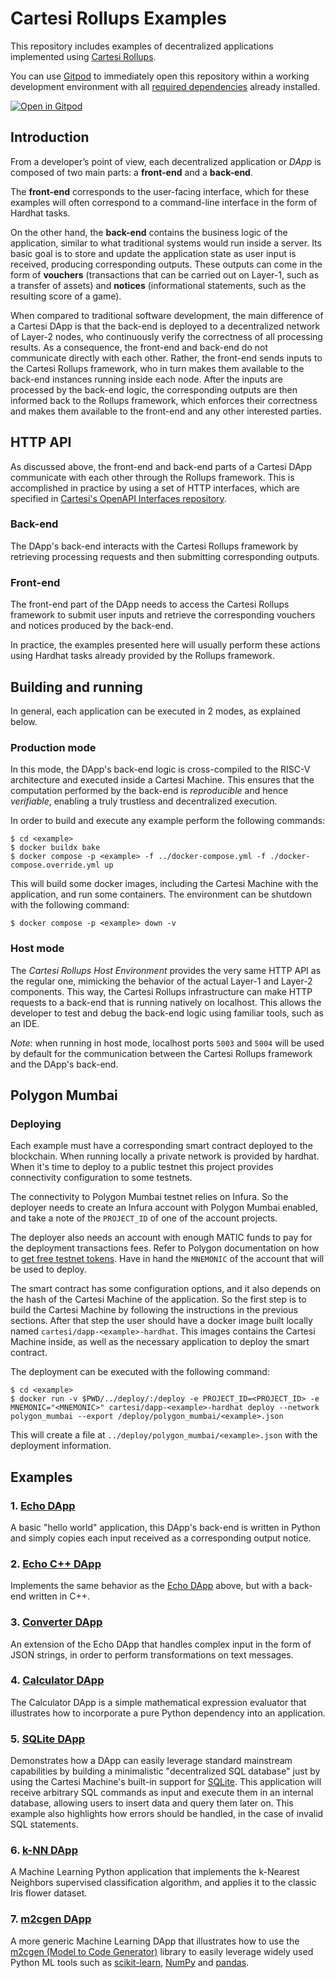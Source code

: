 # Cartesi Rollups Examples

This repository includes examples of decentralized applications implemented using [Cartesi Rollups](https://github.com/cartesi/rollups).

You can use [Gitpod](https://www.gitpod.io/) to immediately open this repository within a working development environment with all [required dependencies](https://cartesi.io/docs/build-dapps/requirements) already installed.

[![Open in Gitpod](https://gitpod.io/button/open-in-gitpod.svg)](https://gitpod.io/#prebuild/https://github.com/cartesi/rollups-examples/)

## Introduction

From a developer’s point of view, each decentralized application or _DApp_ is composed of two main parts: a **front-end** and a **back-end**.

The **front-end** corresponds to the user-facing interface, which for these examples will often correspond to a command-line interface in the form of Hardhat tasks.

On the other hand, the **back-end** contains the business logic of the application, similar to what traditional systems would run inside a server. Its basic goal is to store and update the application state as user input is received, producing corresponding outputs. These outputs can come in the form of **vouchers** (transactions that can be carried out on Layer-1, such as a transfer of assets) and **notices** (informational statements, such as the resulting score of a game).

When compared to traditional software development, the main difference of a Cartesi DApp is that the back-end is deployed to a decentralized network of Layer-2 nodes, who continuously verify the correctness of all processing results. As a consequence, the front-end and back-end do not communicate directly with each other. Rather, the front-end sends inputs to the Cartesi Rollups framework, who in turn makes them available to the back-end instances running inside each node. After the inputs are processed by the back-end logic, the corresponding outputs are then informed back to the Rollups framework, which enforces their correctness and makes them available to the front-end and any other interested parties.

## HTTP API

As discussed above, the front-end and back-end parts of a Cartesi DApp communicate with each other through the Rollups framework.
This is accomplished in practice by using a set of HTTP interfaces, which are specified in [Cartesi's OpenAPI Interfaces repository](https://github.com/cartesi/openapi-interfaces/).

### Back-end

The DApp's back-end interacts with the Cartesi Rollups framework by retrieving processing requests and then submitting corresponding outputs.

### Front-end

The front-end part of the DApp needs to access the Cartesi Rollups framework to submit user inputs and retrieve the corresponding vouchers and notices produced by the back-end.

In practice, the examples presented here will usually perform these actions using Hardhat tasks already provided by the Rollups framework.

## Building and running

In general, each application can be executed in 2 modes, as explained below.

### Production mode

In this mode, the DApp's back-end logic is cross-compiled to the RISC-V architecture and executed inside a Cartesi Machine. This ensures that the computation performed by the back-end is _reproducible_ and hence _verifiable_, enabling a truly trustless and decentralized execution.

In order to build and execute any example perform the following commands:

```
$ cd <example>
$ docker buildx bake
$ docker compose -p <example> -f ../docker-compose.yml -f ./docker-compose.override.yml up
```

This will build some docker images, including the Cartesi Machine with the application, and run some containers.
The environment can be shutdown with the following command:

```
$ docker compose -p <example> down -v
```

### Host mode

The _Cartesi Rollups Host Environment_ provides the very same HTTP API as the regular one, mimicking the behavior of the actual Layer-1 and Layer-2 components. This way, the Cartesi Rollups infrastructure can make HTTP requests to a back-end that is running natively on localhost. This allows the developer to test and debug the back-end logic using familiar tools, such as an IDE.

_Note_: when running in host mode, localhost ports `5003` and `5004` will be used by default for the communication between the Cartesi Rollups framework and the DApp's back-end.

## Polygon Mumbai

### Deploying

Each example must have a corresponding smart contract deployed to the blockchain. When running locally a private network is provided by hardhat. When it's time to deploy to a public testnet this project provides connectivity configuration to some testnets.

The connectivity to Polygon Mumbai testnet relies on Infura. So the deployer needs to create an Infura account with Polygon Mumbai enabled, and take a note of the `PROJECT_ID` of one of the account projects.

The deployer also needs an account with enough MATIC funds to pay for the deployment transactions fees. Refer to Polygon documentation on how to [get free testnet tokens](https://docs.polygon.technology/docs/develop/tools/polygon-faucet/). Have in hand the `MNEMONIC` of the account that will be used to deploy.

The smart contract has some configuration options, and it also depends on the hash of the Cartesi Machine of the application. So the first step is to build the Cartesi Machine by following the instructions in the previous sections. After that step the user should have a docker image built locally named `cartesi/dapp-<example>-hardhat`. This images contains the Cartesi Machine inside, as well as the necessary application to deploy the smart contract.

The deployment can be executed with the following command:

```shell
$ cd <example>
$ docker run -v $PWD/../deploy/:/deploy -e PROJECT_ID=<PROJECT_ID> -e MNEMONIC="<MNEMONIC>" cartesi/dapp-<example>-hardhat deploy --network polygon_mumbai --export /deploy/polygon_mumbai/<example>.json
```

This will create a file at `../deploy/polygon_mumbai/<example>.json` with the deployment information.

## Examples

### 1. [Echo DApp](./echo)

A basic "hello world" application, this DApp's back-end is written in Python and simply copies each input received as a corresponding output notice.

### 2. [Echo C++ DApp](./echo-cpp)

Implements the same behavior as the [Echo DApp](#1-echo-dapp) above, but with a back-end written in C++.

### 3. [Converter DApp](./converter)

An extension of the Echo DApp that handles complex input in the form of JSON strings, in order to perform transformations on text messages.

### 4. [Calculator DApp](./calculator)

The Calculator DApp is a simple mathematical expression evaluator that illustrates how to incorporate a pure Python dependency into an application.

### 5. [SQLite DApp](./sqlite)

Demonstrates how a DApp can easily leverage standard mainstream capabilities by building a minimalistic "decentralized SQL database" just by using the Cartesi Machine's built-in support for [SQLite](https://www.sqlite.org/index.html). This application will receive arbitrary SQL commands as input and execute them in an internal database, allowing users to insert data and query them later on. This example also highlights how errors should be handled, in the case of invalid SQL statements.

### 6. [k-NN DApp](./knn)

A Machine Learning Python application that implements the k-Nearest Neighbors supervised classification algorithm, and applies it to the classic Iris flower dataset.

### 7. [m2cgen DApp](./m2cgen)

A more generic Machine Learning DApp that illustrates how to use the [m2cgen (Model to Code Generator)](https://github.com/BayesWitnesses/m2cgen) library to easily leverage widely used Python ML tools such as [scikit-learn](https://scikit-learn.org/), [NumPy](https://numpy.org/) and [pandas](https://pandas.pydata.org/).

